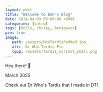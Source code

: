 ```yaml
---
layout: post
title: "Welcome to Ben's Blog"
date: 2024-04-09 09:00:00 +0000
categories: [intro]
tags: [hello, chirpy, benjgaunt]
pin: true
image:
   path: /assets/BenTardisPadded.jpg
   alt:  Dr Who Tardis Pic
   lqup: /assets/tardis_scrshot_small.png
---
```

Hey there! 👋

March 2025

Check out Dr Who's Tardis that I made in DT!
